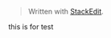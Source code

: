 


> Written with [StackEdit](https://stackedit.io/).

this is for test
<!--stackedit_data:
eyJoaXN0b3J5IjpbLTU5NTk5NzkxN119
-->